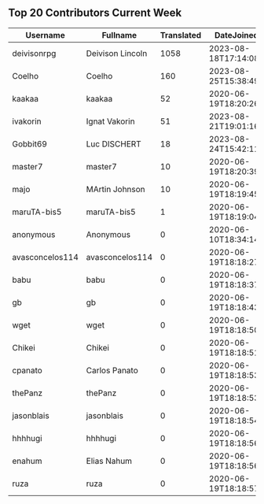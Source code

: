 ## Top 20 Contributors Current Week ##
|Username|Fullname|Translated|DateJoined|Language|
|--------|--------|----------|----------|-------|
|deivisonrpg|Deivison Lincoln|1058|2023-08-18T17:14:08.|pt_BR|
|Coelho|Coelho|160|2023-08-25T15:38:49.|pt_BR|
|kaakaa|kaakaa|52|2020-06-19T18:20:26Z|ja|
|ivakorin|Ignat Vakorin|51|2023-08-21T19:01:16.|ru|
|Gobbit69|Luc DISCHERT|18|2023-08-24T15:42:11.|fr|
|master7|master7|10|2020-06-19T18:20:39.|pl|
|majo|MArtin Johnson|10|2020-06-19T18:19:45Z|sv|
|maruTA-bis5|maruTA-bis5|1|2020-06-19T18:19:04Z||
|anonymous|Anonymous|0|2020-06-10T18:34:14.||
|avasconcelos114|avasconcelos114|0|2020-06-19T18:18:27Z||
|babu|babu|0|2020-06-19T18:18:37.||
|gb|gb|0|2020-06-19T18:18:43.||
|wget|wget|0|2020-06-19T18:18:50Z|ro|
|Chikei|Chikei|0|2020-06-19T18:18:51Z|zh_Hant|
|cpanato|Carlos Panato|0|2020-06-19T18:18:53Z||
|thePanz|thePanz|0|2020-06-19T18:18:53Z|it|
|jasonblais|jasonblais|0|2020-06-19T18:18:54Z||
|hhhhugi|hhhhugi|0|2020-06-19T18:18:56.||
|enahum|Elias  Nahum|0|2020-06-19T18:18:56Z|es|
|ruza|ruza|0|2020-06-19T18:18:57.||

